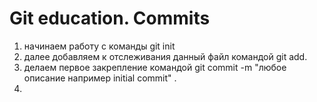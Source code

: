 # Git education. Commits

1. начинаем работу с команды git init
2. далее добавляем к отслеживания данный файл командой git add. 
3. делаем первое закрепление командой git commit -m "любое описание например initial commit" . 
4. 